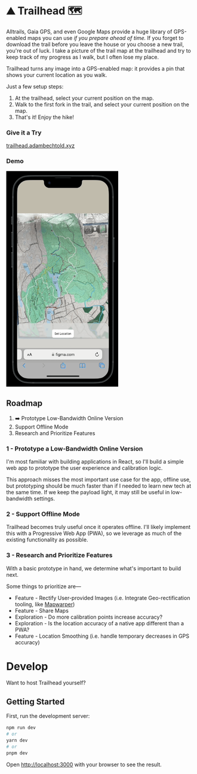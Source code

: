 # ⛰️ Trailhead 🗺️

Alltrails, Gaia GPS, and even Google Maps provide a huge library of GPS-enabled maps you can use _if you prepare ahead of time._ If you forget to download the trail before you leave the house or you choose a new trail, you're out of luck. I take a picture of the trail map at the trailhead and try to keep track of my progress as I walk, but I often lose my place.

Trailhead turns any image into a GPS-enabled map: it provides a pin that shows your current location as you walk.

Just a few setup steps:

1. At the trailhead, select your current position on the map.
2. Walk to the first fork in the trail, and select your current position on the map.
3. That's it! Enjoy the hike!

### Give it a Try

[trailhead.adambechtold.xyz](https://trailhead.adambechtold.xyz)

### Demo

<img src="public/demo.gif" width="300" alt="demonstration of trailhead" />

## Roadmap

1. ➡️ Prototype Low-Bandwidth Online Version
2. Support Offline Mode
3. Research and Prioritize Features

### 1 - Prototype a Low-Bandwidth Online Version

I'm most familiar with building applications in React, so I'll build a simple web app to prototype the user experience and calibration logic.

This approach misses the most important use case for the app, offline use, but prototyping should be much faster than if I needed to learn new tech at the same time. If we keep the payload light, it may still be useful in low-bandwidth settings.

### 2 - Support Offline Mode

Trailhead becomes truly useful once it operates offline. I'll likely implement this with a Progressive Web App (PWA), so we leverage as much of the existing functionality as possible.

### 3 - Research and Prioritize Features

With a basic prototype in hand, we determine what's important to build next.

Some things to prioritize are—

- Feature - Rectify User-provided Images (i.e. Integrate Geo-rectification tooling, like [Mapwarper](https://github.com/timwaters/mapwarper))
- Feature - Share Maps
- Exploration - Do more calibration points increase accuracy?
- Exploration - Is the location accuracy of a native app different than a PWA?
- Feature - Location Smoothing (i.e. handle temporary decreases in GPS accuracy)

# Develop

Want to host Trailhead yourself?

## Getting Started

First, run the development server:

```bash
npm run dev
# or
yarn dev
# or
pnpm dev
```

Open [http://localhost:3000](http://localhost:3000) with your browser to see the result.
